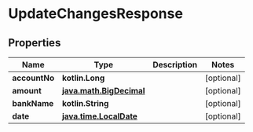 
# UpdateChangesResponse

## Properties
| Name | Type | Description | Notes |
| ------------ | ------------- | ------------- | ------------- |
| **accountNo** | **kotlin.Long** |  |  [optional] |
| **amount** | [**java.math.BigDecimal**](java.math.BigDecimal.md) |  |  [optional] |
| **bankName** | **kotlin.String** |  |  [optional] |
| **date** | [**java.time.LocalDate**](java.time.LocalDate.md) |  |  [optional] |



